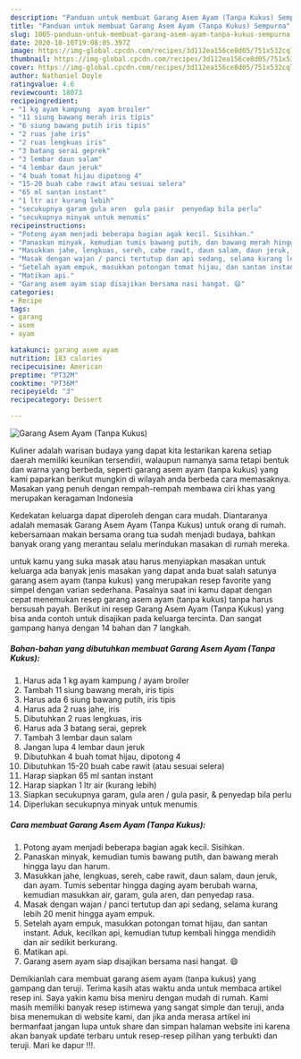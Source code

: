 ```yaml
---
description: "Panduan untuk membuat Garang Asem Ayam (Tanpa Kukus) Sempurna"
title: "Panduan untuk membuat Garang Asem Ayam (Tanpa Kukus) Sempurna"
slug: 1005-panduan-untuk-membuat-garang-asem-ayam-tanpa-kukus-sempurna
date: 2020-10-10T19:08:05.397Z
image: https://img-global.cpcdn.com/recipes/3d112ea156ce8d05/751x532cq70/garang-asem-ayam-tanpa-kukus-foto-resep-utama.jpg
thumbnail: https://img-global.cpcdn.com/recipes/3d112ea156ce8d05/751x532cq70/garang-asem-ayam-tanpa-kukus-foto-resep-utama.jpg
cover: https://img-global.cpcdn.com/recipes/3d112ea156ce8d05/751x532cq70/garang-asem-ayam-tanpa-kukus-foto-resep-utama.jpg
author: Nathaniel Doyle
ratingvalue: 4.6
reviewcount: 18073
recipeingredient:
- "1 kg ayam kampung  ayam broiler"
- "11 siung bawang merah iris tipis"
- "6 siung bawang putih iris tipis"
- "2 ruas jahe iris"
- "2 ruas lengkuas iris"
- "3 batang serai geprek"
- "3 lembar daun salam"
- "4 lembar daun jeruk"
- "4 buah tomat hijau dipotong 4"
- "15-20 buah cabe rawit atau sesuai selera"
- "65 ml santan instant"
- "1 ltr air kurang lebih"
- "secukupnya garam gula aren  gula pasir  penyedap bila perlu"
- "secukupnya minyak untuk menumis"
recipeinstructions:
- "Potong ayam menjadi beberapa bagian agak kecil. Sisihkan."
- "Panaskan minyak, kemudian tumis bawang putih, dan bawang merah hingga layu dan harum."
- "Masukkan jahe, lengkuas, sereh, cabe rawit, daun salam, daun jeruk, dan ayam. Tumis sebentar hingga daging ayam berubah warna, kemudian masukkan air, garam, gula aren, dan penyedap rasa."
- "Masak dengan wajan / panci tertutup dan api sedang, selama kurang lebih 20 menit hingga ayam empuk."
- "Setelah ayam empuk, masukkan potongan tomat hijau, dan santan instant. Aduk, kecilkan api, kemudian tutup kembali hingga mendidih dan air sedikit berkurang."
- "Matikan api."
- "Garang asem ayam siap disajikan bersama nasi hangat. 😄"
categories:
- Recipe
tags:
- garang
- asem
- ayam

katakunci: garang asem ayam 
nutrition: 183 calories
recipecuisine: American
preptime: "PT32M"
cooktime: "PT36M"
recipeyield: "3"
recipecategory: Dessert

---
```



![Garang Asem Ayam (Tanpa Kukus)](https://img-global.cpcdn.com/recipes/3d112ea156ce8d05/751x532cq70/garang-asem-ayam-tanpa-kukus-foto-resep-utama.jpg)

Kuliner adalah warisan budaya yang dapat kita lestarikan karena setiap daerah memiliki keunikan tersendiri, walaupun namanya sama tetapi bentuk dan warna yang berbeda, seperti garang asem ayam (tanpa kukus) yang kami paparkan berikut mungkin di wilayah anda berbeda cara memasaknya. Masakan yang penuh dengan rempah-rempah membawa ciri khas yang merupakan keragaman Indonesia



Kedekatan keluarga dapat diperoleh dengan cara mudah. Diantaranya adalah memasak Garang Asem Ayam (Tanpa Kukus) untuk orang di rumah. kebersamaan makan bersama orang tua sudah menjadi budaya, bahkan banyak orang yang merantau selalu merindukan masakan di rumah mereka.

untuk kamu yang suka masak atau harus menyiapkan masakan untuk keluarga ada banyak jenis masakan yang dapat anda buat salah satunya garang asem ayam (tanpa kukus) yang merupakan resep favorite yang simpel dengan varian sederhana. Pasalnya saat ini kamu dapat dengan cepat menemukan resep garang asem ayam (tanpa kukus) tanpa harus bersusah payah.
Berikut ini resep Garang Asem Ayam (Tanpa Kukus) yang bisa anda contoh untuk disajikan pada keluarga tercinta. Dan sangat gampang hanya dengan 14 bahan dan 7 langkah.


<!--inarticleads1-->

##### Bahan-bahan yang dibutuhkan membuat Garang Asem Ayam (Tanpa Kukus):

1. Harus ada 1 kg ayam kampung / ayam broiler
1. Tambah 11 siung bawang merah, iris tipis
1. Harus ada 6 siung bawang putih, iris tipis
1. Harus ada 2 ruas jahe, iris
1. Dibutuhkan 2 ruas lengkuas, iris
1. Harus ada 3 batang serai, geprek
1. Tambah 3 lembar daun salam
1. Jangan lupa 4 lembar daun jeruk
1. Dibutuhkan 4 buah tomat hijau, dipotong 4
1. Dibutuhkan 15-20 buah cabe rawit (atau sesuai selera)
1. Harap siapkan 65 ml santan instant
1. Harap siapkan 1 ltr air (kurang lebih)
1. Siapkan secukupnya garam, gula aren / gula pasir, &amp; penyedap bila perlu
1. Diperlukan secukupnya minyak untuk menumis




<!--inarticleads2-->

##### Cara membuat  Garang Asem Ayam (Tanpa Kukus):

1. Potong ayam menjadi beberapa bagian agak kecil. Sisihkan.
1. Panaskan minyak, kemudian tumis bawang putih, dan bawang merah hingga layu dan harum.
1. Masukkan jahe, lengkuas, sereh, cabe rawit, daun salam, daun jeruk, dan ayam. Tumis sebentar hingga daging ayam berubah warna, kemudian masukkan air, garam, gula aren, dan penyedap rasa.
1. Masak dengan wajan / panci tertutup dan api sedang, selama kurang lebih 20 menit hingga ayam empuk.
1. Setelah ayam empuk, masukkan potongan tomat hijau, dan santan instant. Aduk, kecilkan api, kemudian tutup kembali hingga mendidih dan air sedikit berkurang.
1. Matikan api.
1. Garang asem ayam siap disajikan bersama nasi hangat. 😄




Demikianlah cara membuat garang asem ayam (tanpa kukus) yang gampang dan teruji. Terima kasih atas waktu anda untuk membaca artikel resep ini. Saya yakin kamu bisa meniru dengan mudah di rumah. Kami masih memiliki banyak resep istimewa yang sangat simple dan teruji, anda bisa menemukan di website kami, dan jika anda merasa artikel ini bermanfaat jangan lupa untuk share dan simpan halaman website ini karena akan banyak update terbaru untuk resep-resep pilihan yang terbukti dan teruji. Mari ke dapur !!!. 
